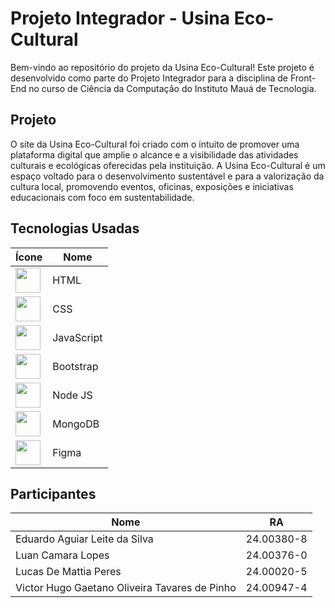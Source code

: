 # Projeto Integrador - Usina Eco-Cultural
Bem-vindo ao repositório do projeto da Usina Eco-Cultural! Este projeto é desenvolvido como parte do Projeto Integrador para a disciplina de Front-End no curso de Ciência da Computação do Instituto Mauá de Tecnologia.

## Projeto
O site da Usina Eco-Cultural foi criado com o intuito de promover uma plataforma digital que amplie o alcance e a visibilidade das atividades culturais e ecológicas oferecidas pela instituição. A Usina Eco-Cultural é um espaço voltado para o desenvolvimento sustentável e para a valorização da cultura local, promovendo eventos, oficinas, exposições e iniciativas educacionais com foco em sustentabilidade.

## Tecnologias Usadas
| Ícone                                                                                                           | Nome |
|-----------------------------------------------------------------------------------------------------------------|------------|
| <img src="https://cdn.jsdelivr.net/gh/devicons/devicon@latest/icons/html5/html5-original.svg" width="40"/>      | HTML       |
| <img src="https://cdn.jsdelivr.net/gh/devicons/devicon@latest/icons/css3/css3-original.svg" width="40"/>        | CSS        |
| <img src="https://cdn.jsdelivr.net/gh/devicons/devicon@latest/icons/javascript/javascript-original.svg" width="40"/> | JavaScript |
| <img src="https://cdn.jsdelivr.net/gh/devicons/devicon@latest/icons/bootstrap/bootstrap-original.svg" width="40"/> | Bootstrap  |
| <img src="https://cdn.jsdelivr.net/gh/devicons/devicon@latest/icons/nodejs/nodejs-original.svg" width="40"/>    | Node JS    |
| <img src="https://cdn.jsdelivr.net/gh/devicons/devicon@latest/icons/mongodb/mongodb-original.svg" width="40"/>  | MongoDB    |
| <img src="https://cdn.jsdelivr.net/gh/devicons/devicon@latest/icons/figma/figma-original.svg" width="40"/>      | Figma      |

## Participantes
| Nome                                         | RA          |
|----------------------------------------------|-------------|
| Eduardo Aguiar Leite da Silva                | 24.00380-8  |
| Luan Camara Lopes                            | 24.00376-0  |
| Lucas De Mattia Peres                        | 24.00020-5  |
| Victor Hugo Gaetano Oliveira Tavares de Pinho| 24.00947-4  |

